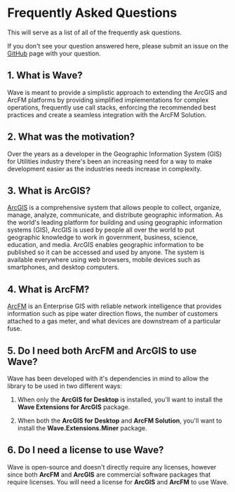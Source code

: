 # Frequently Asked Questions
This will serve as a list of all of the frequently ask questions.

If you don't see your question answered here, please submit an issue on the [GitHub](https://github.com/Jumpercables/Wave/issues) page with your question.

## 1. What is Wave?
Wave is meant to provide a simplistic approach to extending the ArcGIS and ArcFM platforms by providing simplified implementations for complex operations, frequently use call stacks, enforcing the recommended best practices and create a seamless integration with the ArcFM Solution.

## 2. What was the motivation?
Over the years as a developer in the Geographic Information System (GIS) for Utilities industry there's been an increasing need for a way to make development easier as the industries needs increase in complexity.

## 3. What is ArcGIS?
[ArcGIS](http://resources.arcgis.com/en/help/getting-started/articles/026n00000014000000.htm) is a comprehensive system that allows people to collect, organize, manage, analyze, communicate, and distribute geographic information. As the world's leading platform for building and using geographic information systems (GIS), ArcGIS is used by people all over the world to put geographic knowledge to work in government, business, science, education, and media. ArcGIS enables geographic information to be published so it can be accessed and used by anyone. The system is available everywhere using web browsers, mobile devices such as smartphones, and desktop computers.

## 4. What is ArcFM?
[ArcFM](http://www.schneider-electric.com/solutions/ww/en/sol/26048721-geospatial-intelligence--arcfm-solution?other=-1) is an Enterprise GIS with reliable network intelligence that provides information such as pipe water direction flows, the number of customers attached to a gas meter, and what devices are downstream of a particular fuse.

## 5. Do I need both ArcFM and ArcGIS to use Wave?
Wave has been developed with it's dependencies in mind to allow the library to be used in two different ways:

1. When only the **ArcGIS for Desktop** is installed, you'll want to install the **Wave Extensions for ArcGIS** package.

2. When both the **ArcGIS for Desktop** and **ArcFM Solution**, you'll want to install the **Wave.Extensions.Miner**  package.

## 6. Do I need a license to use Wave?
Wave is open-source and doesn't directly require any licenses, however since both **ArcFM** and **ArcGIS** are commercial software packages that require licenses. You will need a license for **ArcGIS** and **ArcFM** to use Wave.

